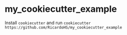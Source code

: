 # my_cookiecutter_example
Install `cookiecutter` and run `cookiecutter https://github.com/RicardoHS/my_cookiecutter_example`
